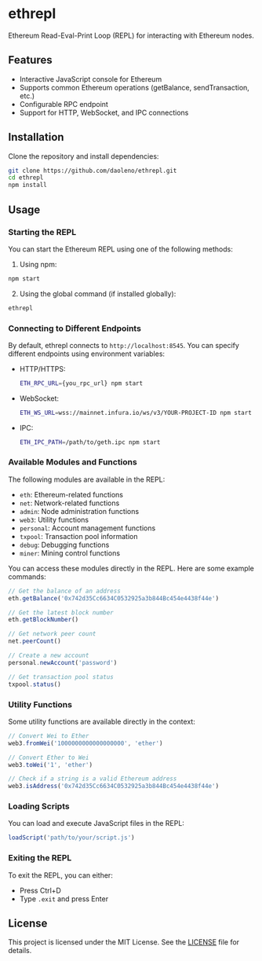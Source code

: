 # ethrepl

Ethereum Read-Eval-Print Loop (REPL) for interacting with Ethereum nodes.

## Features

- Interactive JavaScript console for Ethereum
- Supports common Ethereum operations (getBalance, sendTransaction, etc.)
- Configurable RPC endpoint
- Support for HTTP, WebSocket, and IPC connections

## Installation

Clone the repository and install dependencies:

```bash
git clone https://github.com/daoleno/ethrepl.git
cd ethrepl
npm install
```

## Usage

### Starting the REPL

You can start the Ethereum REPL using one of the following methods:

1. Using npm:

```bash
npm start
```

2. Using the global command (if installed globally):

```bash
ethrepl
```

### Connecting to Different Endpoints

By default, ethrepl connects to `http://localhost:8545`. You can specify different endpoints using environment variables:

- HTTP/HTTPS:
  ```bash
  ETH_RPC_URL={you_rpc_url} npm start
  ```

- WebSocket:
  ```bash
  ETH_WS_URL=wss://mainnet.infura.io/ws/v3/YOUR-PROJECT-ID npm start
  ```

- IPC:
  ```bash
  ETH_IPC_PATH=/path/to/geth.ipc npm start
  ```

### Available Modules and Functions

The following modules are available in the REPL:

- `eth`: Ethereum-related functions
- `net`: Network-related functions
- `admin`: Node administration functions
- `web3`: Utility functions
- `personal`: Account management functions
- `txpool`: Transaction pool information
- `debug`: Debugging functions
- `miner`: Mining control functions

You can access these modules directly in the REPL. Here are some example commands:

```javascript
// Get the balance of an address
eth.getBalance('0x742d35Cc6634C0532925a3b844Bc454e4438f44e')

// Get the latest block number
eth.getBlockNumber()

// Get network peer count
net.peerCount()

// Create a new account
personal.newAccount('password')

// Get transaction pool status
txpool.status()
```

### Utility Functions

Some utility functions are available directly in the context:

```javascript
// Convert Wei to Ether
web3.fromWei('1000000000000000000', 'ether')

// Convert Ether to Wei
web3.toWei('1', 'ether')

// Check if a string is a valid Ethereum address
web3.isAddress('0x742d35Cc6634C0532925a3b844Bc454e4438f44e')
```

### Loading Scripts

You can load and execute JavaScript files in the REPL:

```javascript
loadScript('path/to/your/script.js')
```

### Exiting the REPL

To exit the REPL, you can either:

- Press Ctrl+D
- Type `.exit` and press Enter

## License

This project is licensed under the MIT License. See the [LICENSE](LICENSE) file for details.
